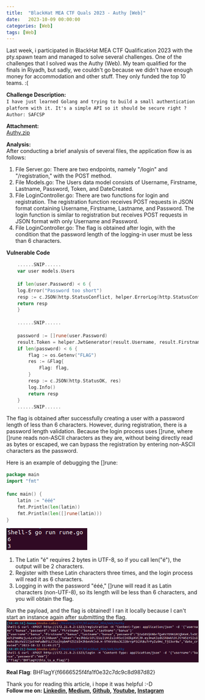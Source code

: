 ```yaml
---
title:  "BlackHat MEA CTF Quals 2023 - Authy [Web]"
date:   2023-10-09 00:00:00
categories: [Web]
tags: [Web]
---
```

Last week, i participated in BlackHat MEA CTF Qualification 2023 with the pty.spawn team and managed to solve several challenges. One of the challenges that I solved was the Authy (Web). My team qualified for the finals in Riyadh, but sadly, we couldn't go because we didn't have enough money for accommodation and other stuff. They only funded the top 10 teams. :(

<!--more-->

**Challenge Description:**\
`I have just learned Golang and trying to build a small authentication platform with it. It's a simple API so it should be secure right ?`\
`Author: SAFCSP`

**Attachment:**\
[Authy.zip](/files/Authy.zip)

**Analysis:**\
After conducting a brief analysis of several files, the application flow is as follows:
1. File Server.go: There are two endpoints, namely "/login" and "/registration," with the POST method.
2. File Models.go: The Users data model consists of Username, Firstname, Lastname, Password, Token, and DateCreated.
3. File LoginController.go: There are two functions for login and registration. The registration function receives POST requests in JSON format containing Username, Firstname, Lastname, and Password. The login function is similar to registration but receives POST requests in JSON format with only Username and Password.
4. File LoginController.go: The flag is obtained after login, with the condition that the password length of the logging-in user must be less than 6 characters.

**Vulnerable Code**
``` go
    ......SNIP......
    var user models.Users

    if len(user.Password) < 6 {
    log.Error("Password too short")
    resp := c.JSON(http.StatusConflict, helper.ErrorLog(http.StatusConflict, "Password too short", "EXT_REF"))
    return resp
    }

    ......SNIP......

	password := []rune(user.Password)
	result.Token = helper.JwtGenerator(result.Username, result.Firstname, result.Lastname, os.Getenv("SECRET"))
	if len(password) < 6 {
		flag := os.Getenv("FLAG")
		res := &Flag{
			Flag: flag,
		}
		resp := c.JSON(http.StatusOK, res)
		log.Info()
		return resp
	}
    ......SNIP......
```
The flag is obtained after successfully creating a user with a password length of less than 6 characters. However, during registration, there is a password length validation. Because the login process uses []rune, where []rune reads non-ASCII characters as they are, without being directly read as bytes or escaped, we can bypass the registration by entering non-ASCII characters as the password.

Here is an example of debugging the []rune:
``` go
package main
import "fmt"

func main() {
    latin := "ééé"
    fmt.Println(len(latin))
    fmt.Println(len([]rune(latin)))
}
```
![Debugging](/images/post/BlackHat-MEA-CTF-Quals-2023_Authy1.png)

1. The Latin "é" requires 2 bytes in UTF-8, so if you call len("é"), the output will be 2 characters.
2. Register with these Latin characters three times, and the login process will read it as 6 characters.
3. Logging in with the password "ééé," []rune will read it as Latin characters (non-UTF-8), so its length will be less than 6 characters, and you will obtain the flag.

Run the payload, and the flag is obtained! I ran it locally because I can't start an instance again after submitting the flag.
![Flag](/images/post/BlackHat-MEA-CTF-Quals-2023_Authy2.png)

**Real Flag**: BHFlagY{f6666525f4fa1f0e32c7dc9c8d987d82}

Thank you for reading this article, i hope it was helpful :-D\
**Follow me on: [Linkedin], [Medium], [Github], [Youtube], [Instagram]**

[Linkedin]: https://www.linkedin.com/in/muhammad-ichwan-banua/
[Medium]: https://banua.medium.com
[Github]: https://github.com/banuaa
[Youtube]: https://www.youtube.com/@muhammad.iwn-banua
[Instagram]: https://www.instagram.com/muhammad.iwn
